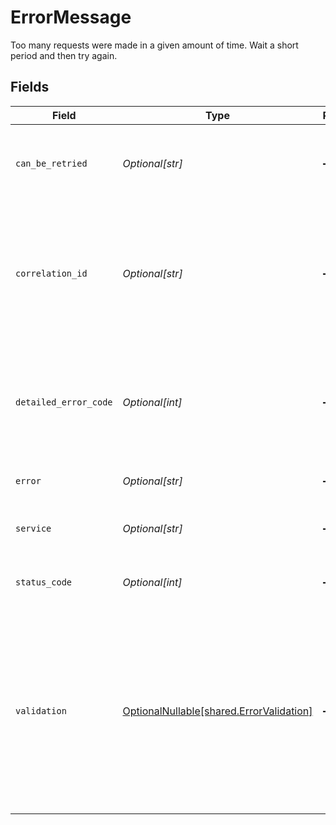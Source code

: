 # ErrorMessage

Too many requests were made in a given amount of time. Wait a short period and then try again.


## Fields

| Field                                                                                                                                                        | Type                                                                                                                                                         | Required                                                                                                                                                     | Description                                                                                                                                                  |
| ------------------------------------------------------------------------------------------------------------------------------------------------------------ | ------------------------------------------------------------------------------------------------------------------------------------------------------------ | ------------------------------------------------------------------------------------------------------------------------------------------------------------ | ------------------------------------------------------------------------------------------------------------------------------------------------------------ |
| `can_be_retried`                                                                                                                                             | *Optional[str]*                                                                                                                                              | :heavy_minus_sign:                                                                                                                                           | `True` if the error occurred transiently and can be retried.                                                                                                 |
| `correlation_id`                                                                                                                                             | *Optional[str]*                                                                                                                                              | :heavy_minus_sign:                                                                                                                                           | Unique identifier used to propagate to all downstream services and determine the source of the error.                                                        |
| `detailed_error_code`                                                                                                                                        | *Optional[int]*                                                                                                                                              | :heavy_minus_sign:                                                                                                                                           | Machine readable error code used to automate processes based on the code returned.                                                                           |
| `error`                                                                                                                                                      | *Optional[str]*                                                                                                                                              | :heavy_minus_sign:                                                                                                                                           | A brief description of the error.                                                                                                                            |
| `service`                                                                                                                                                    | *Optional[str]*                                                                                                                                              | :heavy_minus_sign:                                                                                                                                           | Codat's service the returned the error.                                                                                                                      |
| `status_code`                                                                                                                                                | *Optional[int]*                                                                                                                                              | :heavy_minus_sign:                                                                                                                                           | The HTTP status code returned by the error.                                                                                                                  |
| `validation`                                                                                                                                                 | [OptionalNullable[shared.ErrorValidation]](../../models/shared/errorvalidation.md)                                                                           | :heavy_minus_sign:                                                                                                                                           | A human-readable object describing validation decisions Codat has made. If an operation has failed because of validation errors, they will be detailed here. |